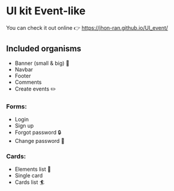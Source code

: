 # UI kit Event-like


You can check it out online :point_right: https://jhon-ran.github.io/UI_event/

## Included organisms
- Banner (small & big) :gem:
- Navbar
- Footer
- Comments
- Create events :pencil2:
### Forms:
- Login
- Sign up
- Forgot password :lock:
- Change password :key:
### Cards:
- Elements list :card_index:
- Single card
- Cards list :surfer:

